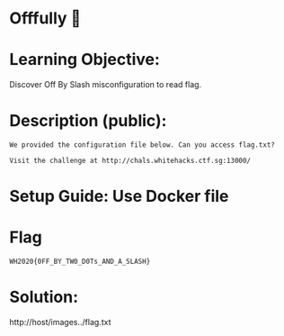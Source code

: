 [//]: # (Here's a template you can use for a readme file)

# Offfully 🍊

# Learning Objective: 
Discover Off By Slash misconfiguration to read flag.

# Description (public): 
```
We provided the configuration file below. Can you access flag.txt?

Visit the challenge at http://chals.whitehacks.ctf.sg:13000/
```

# Setup Guide: Use Docker file

# Flag 
`WH2020{0FF_BY_TW0_D0Ts_AND_A_SLASH}`

# Solution: 
http://host/images../flag.txt